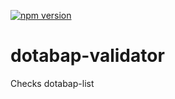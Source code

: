 [![npm version](https://badge.fury.io/js/dotabap-validator.svg)](https://badge.fury.io/js/dotabap-validator)

# dotabap-validator

Checks dotabap-list
